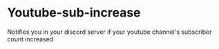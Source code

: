# Youtube-sub-increase
Notifies you in your discord server if your youtube channel's subscriber count increased 

